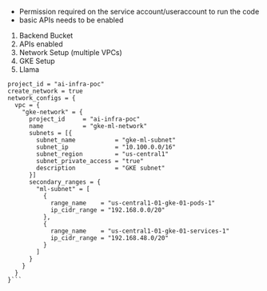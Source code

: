 - Permission required on the service account/useraccount to run the code
- basic APIs needs to be enabled


1. Backend Bucket
2. APIs enabled
3. Network Setup (multiple VPCs)
4. GKE Setup
5. Llama


```hcl
project_id = "ai-infra-poc"
create_network = true
network_configs = {
  vpc = {
    "gke-network" = {
      project_id     = "ai-infra-poc"
      name           = "gke-ml-network"
      subnets = [{
        subnet_name           = "gke-ml-subnet"
        subnet_ip             = "10.100.0.0/16"
        subnet_region         = "us-central1"
        subnet_private_access = "true"
        description           = "GKE subnet"
      }]
      secondary_ranges = {
        "ml-subnet" = [
          {
            range_name    = "us-central1-01-gke-01-pods-1"
            ip_cidr_range = "192.168.0.0/20"
          },
          {
            range_name    = "us-central1-01-gke-01-services-1"
            ip_cidr_range = "192.168.48.0/20"
          }
        ]
      }
    }
  }
}```